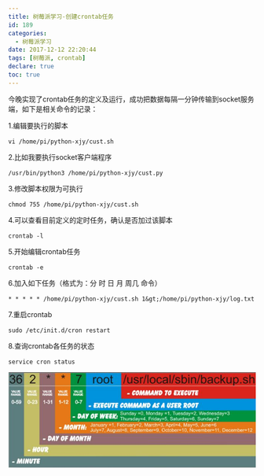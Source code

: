 ```yaml
---
title: 树莓派学习-创建crontab任务
id: 189
categories:
  - 树莓派学习
date: 2017-12-12 22:20:44
tags: [树莓派, crontab]
declare: true
toc: true
---
```


今晚实现了crontab任务的定义及运行，成功把数据每隔一分钟传输到socket服务端，如下是相关命令的记录：

1.编辑要执行的脚本
``` shell 
vi /home/pi/python-xjy/cust.sh 
```
<!--more-->
2.比如我要执行socket客户端程序
``` shell 
/usr/bin/python3 /home/pi/python-xjy/cust.py
```
3.修改脚本权限为可执行
``` shell 
chmod 755 /home/pi/python-xjy/cust.sh 
```
4.可以查看目前定义的定时任务，确认是否加过该脚本
``` shell 
crontab -l 
```
5.开始编辑crontab任务
``` shell 
crontab -e 
```
6.加入如下任务（格式为：分 时 日 月 周几 命令）
``` text 
* * * * * /home/pi/python-xjy/cust.sh 1&gt;/home/pi/python-xjy/log.txt  
```
7.重启crontab
``` shell 
sudo /etc/init.d/cron restart 
```
8.查询crontab各任务的状态
``` shell 
service cron status 
```

![](/img/xjy/smp006.jpg)